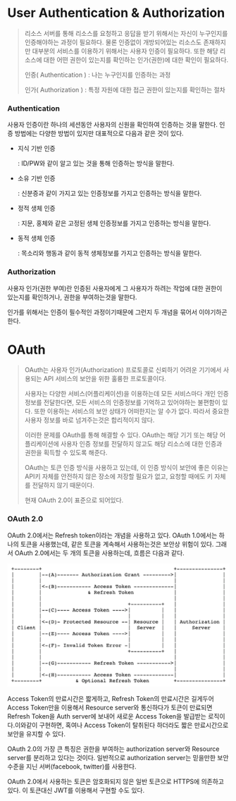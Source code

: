 # User Authentication & Authorization

> 리소스 서버를 통해 리소스를 요청하고 응답을 받기 위해서는 자신이 누구인지를 인증해야하는 과정이 필요하다. 물론 인증없이 개방되어있는 리소스도 존재하지만 대부분의 서비스를 이용하기 위해서는 사용자 인증이 필요하다. 또한 해당 리소스에 대한 어떤 권한이 있는지를 확인하는 인가(권한)에 대한 확인이 필요하다.
>
> 인증( Authentication ) : 나는 누구인지를 인증하는 과정
>
> 인가( Authorization ) : 특정 자원에 대한 접근 권한이 있는지를 확인하는 절차



###  Authentication

사용자 인증이란 하나의 세션동안 사용자의 신원을 확인하여 인증하는 것을 말한다. 인증 방법에는 다양한 방법이 있지만 대표적으로 다음과 같은 것이 있다.

- 지식 기반 인증

  : ID/PW와 같이 알고 있는 것을 통해 인증하는 방식을 말한다. 

- 소유 기반 인증

  : 신분증과 같이 가지고 있는 인증정보를 가지고 인증하는 방식을 말한다.

- 정적 생체 인증

  : 지문, 홍체와 같은 고정된 생체 인증정보를 가지고 인증하는 방식을 말한다.

- 동적 생체 인증

  : 목소리와 행동과 같이 동적 생체정보를 가지고 인증하는 방식을 말한다.



### Authorization

사용자 인가(권한 부여)란 인증된 사용자에게 그 사용자가 하려는 작업에 대한 권한이 있는지를 확인하거나, 권한을 부여하는것을 말한다.

인가를 위해서는 인증이 필수적인 과정이기때문에 그런지 두 개념을 묶어서 이야기하곤 한다.



# OAuth

> OAuth는 사용자 인가(Authorization) 프로토콜로 신뢰하기 어려운 기기에서 사용되는 API 서비스의 보안을 위한 훌륭한 프로토콜이다. 
>
> 사용자는 다양한 서비스(어플리케이션)을 이용하는데 모든 서비스마다 개인 인증 정보를 전달한다면, 모든 서비스의 인증정보를 기억하고 있어야하는 불편함이 있다. 또한 이용하는 서비스의 보안 상태가 어떠한지는 알 수가 없다. 따라서 중요한 사용자 정보를 바로 넘겨주는것은 합리적이지 않다.
>
> 이러한 문제를 OAuth를 통해 해결할 수 있다. OAuth는 해당 기기 또는 해당 어플리케이션에 사용자 인증 정보를 전달하지 않고도 해당 리소스에 대한 인증과 권한을 획득할 수 있도록 해준다.
>
> OAuth는 토큰 인증 방식을 사용하고 있는데, 이 인증 방식이 보안에 좋은 이유는 API키 자체를 안전하지 않은 장소에 저장할 필요가 없고, 요청할 때에도 키 자체를 전달하지 않기 때문이다. 
>
> 현재 OAuth 2.0이 표준으로 되어있다.



### OAuth 2.0

OAuth 2.0에서는 Refresh token이라는 개념을 사용하고 있다. OAuth 1.0에서는 하나의 토큰을 사용했는데, 같은 토큰을 계속해서 사용하는것은 보안상 위험이 있다. 그래서 OAuth 2.0에서는 두 개의 토큰을 사용하는데, 흐름은 다음과 같다.



![OAuth2.0](./OAuth2.0.png)



Access Token의 만료시간은 짧게하고, Refresh Token의 만료시간은 길게두어 Access Token만을 이용해서 Resource server와 통신하다가 토큰이 만료되면 Refresh Token을 Auth server에 보내어 새로운 Access Token을 발급받는 로직이다.이와같이 구현하면, 혹여나 Access Token이 탈취된다 하더라도 짧은 만료시간으로 보안을 유지할 수 있다. 

OAuth 2.0의 가장 큰 특징은 권한을 부여하는 authorization server와 Resource server를 분리하고 있다는 것이다. 일반적으로 authorization server는 믿을만한 보안 수준을 지닌 서버(facebook, twitter)를 사용한다.

OAuth 2.0에서 사용하는 토큰은 암호화되지 않은 일반 토큰으로 HTTPS에 의존하고 있다. 이 토큰대신  JWT를 이용해서 구현할 수도 있다.

